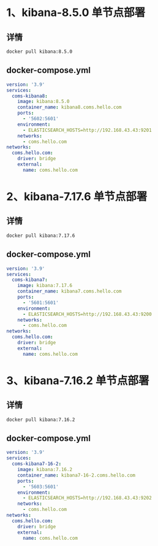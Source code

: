 # 1、kibana-8.5.0 单节点部署

## 详情

```
docker pull kibana:8.5.0
```

## docker-compose.yml

```yml
version: '3.9'
services:
  coms-kibana8:
    image: kibana:8.5.0
    container_name: kibana8.coms.hello.com
    ports:
      - '5602:5601'
    environment:
      - ELASTICSEARCH_HOSTS=http://192.168.43.43:9201
    networks:
      - coms.hello.com
networks:
  coms.hello.com:
    driver: bridge
    external:
      name: coms.hello.com
```


# 2、kibana-7.17.6 单节点部署

## 详情

```
docker pull kibana:7.17.6
```

## docker-compose.yml

```yml
version: '3.9'
services:
  coms-kibana7:
    image: kibana:7.17.6
    container_name: kibana7.coms.hello.com
    ports:
      - '5601:5601'
    environment:
      - ELASTICSEARCH_HOSTS=http://192.168.43.43:9200
    networks:
      - coms.hello.com
networks:
  coms.hello.com:
    driver: bridge
    external:
      name: coms.hello.com

```


# 3、kibana-7.16.2 单节点部署

## 详情

```
docker pull kibana:7.16.2
```

## docker-compose.yml

```yml
version: '3.9'
services:
  coms-kibana7-16-2:
    image: kibana:7.16.2
    container_name: kibana7-16-2.coms.hello.com
    ports:
      - '5603:5601'
    environment:
      - ELASTICSEARCH_HOSTS=http://192.168.43.43:9202
    networks:
      - coms.hello.com
networks:
  coms.hello.com:
    driver: bridge
    external:
      name: coms.hello.com
```

